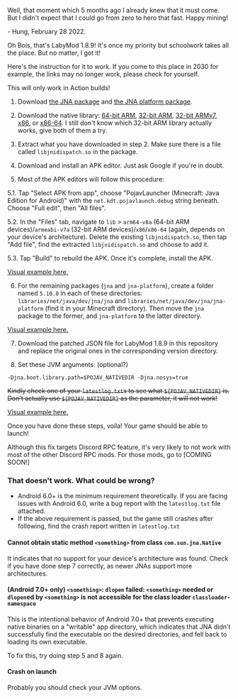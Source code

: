 Well, that moment which 5 months ago I already knew that it must come. But I didn't expect that I could go from zero to hero that fast. Happy mining!

\- Hung, February 28 2022.



Oh Bois, that's LabyMod 1.8.9! It's once my priority but schoolwork takes all the place. But no matter, I got it!

Here's the instruction for it to work. If you come to this place in 2030 for example, the links may no longer work, please check for yourself.

This will only work in Action builds!

1. Download [the JNA package](https://repo1.maven.org/maven2/net/java/dev/jna/jna/5.10.0/jna-5.10.0.jar) and [the JNA platform package](https://repo1.maven.org/maven2/net/java/dev/jna/jna-platform/5.10.0/jna-platform-5.10.0.jar).

2. Download the native library: [64-bit ARM](https://github.com/java-native-access/jna/blob/master/lib/native/android-aarch64.jar), [32-bit ARM](https://github.com/java-native-access/jna/blob/master/lib/native/android-arm.jar), [32-bit ARMv7](https://github.com/java-native-access/jna/blob/master/lib/native/android-armv7.jar), [x86](https://github.com/java-native-access/jna/blob/master/lib/native/android-x86.jar), or [x86-64](https://github.com/java-native-access/jna/blob/master/lib/native/android-x86-64.jar). I still don't know which 32-bit ARM library actually works, give both of them a try.

3. Extract what you have downloaded in step 2. Make sure there is a file called `libjnidispatch.so` in the package.

4. Download and install an APK editor. Just ask Google if you're in doubt.

5. Most of the APK editors will follow this procedure:

5.1. Tap "Select APK from app", choose "PojavLauncher (Minecraft: Java Edition for Android)" with the `net.kdt.pojavlaunch.debug` string beneath. Choose "Full edit", then "All files".

5.2. In the "Files" tab, navigate to `lib` > `arm64-v8a` (64-bit ARM devices)/`armeabi-v7a` (32-bit ARM devices)/`x86`/`x86-64` (again, depends on your device's architecture). Delete the existing `libjnidispatch.so`, then tap "Add file", find the extracted `libjnidispatch.so` and choose to add it.

5.3. Tap "Build" to rebuild the APK. Once it's complete, install the APK.

[Visual example here.](https://youtube.com/shorts/Mmp9_Pq1AtM?feature=share)

6. For the remaining packages (`jna` and `jna-platform`), create a folder named `5.10.0` in each of these directories: `libraries/net/java/dev/jna/jna` and `libraries/net/java/dev/jna/jna-platform` (find it in your Minecraft directory). Then move the `jna` package to the former, and `jna-platform` to the latter directory.

[Visual example here.](https://youtube.com/shorts/QrHbk1CI3jY?feature=share)

7. Download the patched JSON file for LabyMod 1.8.9 in this repository and replace the original ones in the corresponding version directory.

8. Set these JVM arguments: (optional?)
```
-Djna.boot.library.path=$POJAV_NATIVEDIR -Djna.nosys=true
```
~~Kindly check one of your `latestlog.txt`s to see what `${POJAV_NATIVEDIR}` is. Don't actually use `${POJAV_NATIVEDIR}` as the parameter, it will not work!~~

[Visual example here.](https://youtube.com/shorts/0EcYtft7DGY?feature=share)

Once you have done these steps, voila! Your game should be able to launch!

Although this fix targets Discord RPC feature, it's very likely to not work with most of the other Discord RPC mods. For those mods, go to [COMING SOON!]

### That doesn't work. What could be wrong?

- Android 6.0+ is the minimum requirement theoretically. If you are facing issues with Android 6.0, write a bug report with the `latestlog.txt` file attached.
- If the above requirement is passed, but the game still crashes after following, find the crash report written in `latestlog.txt`

#### Cannot obtain static method `<something>` from class `com.sun.jna.Native`

It indicates that no support for your device's architecture was found. Check if you have done step 7 correctly, as newer JNAs support more architectures.

#### (Android 7.0+ only) `<something>`: `dlopen` failed: `<something>` needed or `dlopen`ed by `<something>` is not accessible for the class loader `classloader-namespace`

This is the intentional behavior of Android 7.0+ that prevents executing native binaries on a "writable" app directory, which indicates that JNA didn't successfully find the executable on the desired directories, and fell back to loading its own executable.

To fix this, try doing step 5 and 8 again.

#### Crash on launch

Probably you should check your JVM options.
